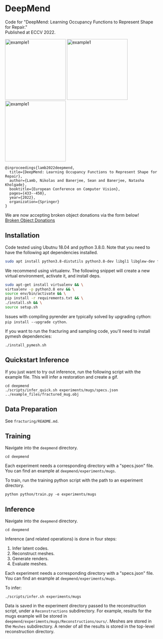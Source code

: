 # DeepMend
Code for "DeepMend: Learning Occupancy Functions to Represent Shape for Repair." \
Published at ECCV 2022.

<img src="assets/chair.gif" alt="example1" width="200"/> <img src="assets/car.gif" alt="example1" width="200"/> <img src="assets/mug.gif" alt="example1" width="200"/> 

```
@inproceedings{lamb2022deepmend,
  title={DeepMend: Learning Occupancy Functions to Represent Shape for Repair},
  author={Lamb, Nikolas and Banerjee, Sean and Banerjee, Natasha Kholgade},
  booktitle={European Conference on Computer Vision},
  pages={433--450},
  year={2022},
  organization={Springer}
}
```

We are now accepting broken object donations via the form below! \
[Broken Object Donations](https://forms.gle/B8V5UiVSirEM8N5m8)

## Installation

Code tested using Ubutnu 18.04 and python 3.8.0.
Note that you need to have the following apt dependencies installed. 
```bash
sudo apt install python3.8-distutils python3.8-dev libgl1 libglew-dev freeglut3-dev
```

We recommend using virtualenv. The following snippet will create a new virtual environment, activate it, and install deps.
```bash
sudo apt-get install virtualenv && \
virtualenv -p python3.8 env && \
source env/bin/activate && \
pip install -r requirements.txt && \
./install.sh && \
source setup.sh
```
Issues with compiling pyrender are typically solved by upgrading cython: `pip install --upgrade cython`.

If you want to run the fracturing and sampling code, you'll need to install pymesh dependencies:
```
./install_pymesh.sh
```

## Quickstart Inference

If you just want to try out inference, run the following script with the example file. This will infer a restoration and create a gif.
```
cd deepmend
./scripts/infer_quick.sh experiments/mugs/specs.json ../example_files/fractured_mug.obj
```

## Data Preparation

See `fracturing/README.md`.

## Training

Navigate into the `deepmend` directory.
```
cd deepmend
```

Each experiment needs a corresponding directory with a "specs.json" file. You can find an example at `deepmend/experiments/mugs`.

To train, run the training python script with the path to an experiment directory.
```
python python/train.py -e experiments/mugs
```

## Inference

Navigate into the `deepmend` directory.
```
cd deepmend
```

Inference (and related operations) is done in four steps:

1) Infer latent codes. 
2) Reconstruct meshes. 
3) Generate renders. 
4) Evaluate meshes.


Each experiment needs a corresponding directory with a "specs.json" file. You can find an example at `deepmend/experiments/mugs`.

To infer:
```
./scripts/infer.sh experiments/mugs
```

Data is saved in the experiment directory passed to the reconstruction script, under a `Reconstructions` subdirectory. For example, results for the mugs example will be stored in `deepmend/experiments/mugs/Reconstructions/ours/`. Meshes are stored in the `Meshes` subdirectory. A render of all the results is stored in the top-level reconstruction directory. 
